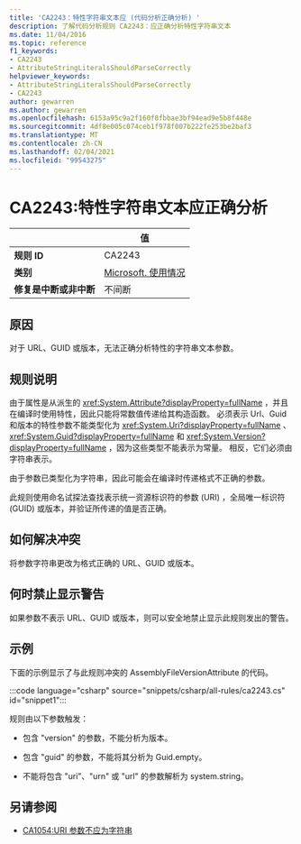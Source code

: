 ```yaml
---
title: 'CA2243：特性字符串文本应 (代码分析正确分析) '
description: 了解代码分析规则 CA2243：应正确分析特性字符串文本
ms.date: 11/04/2016
ms.topic: reference
f1_keywords:
- CA2243
- AttributeStringLiteralsShouldParseCorrectly
helpviewer_keywords:
- AttributeStringLiteralsShouldParseCorrectly
- CA2243
author: gewarren
ms.author: gewarren
ms.openlocfilehash: 6153a95c9a2f160f8fbbae3bf94ead9e5b8f448e
ms.sourcegitcommit: 4df8e005c074ceb1f978f007b222fe253be2baf3
ms.translationtype: MT
ms.contentlocale: zh-CN
ms.lasthandoff: 02/04/2021
ms.locfileid: "99543275"
---
```

# <a name="ca2243-attribute-string-literals-should-parse-correctly"></a>CA2243:特性字符串文本应正确分析

| | 值 |
|-|-|
| **规则 ID** |CA2243|
| **类别** |[Microsoft. 使用情况](usage-warnings.md)|
| **修复是中断或非中断** |不间断|

## <a name="cause"></a>原因

对于 URL、GUID 或版本，无法正确分析特性的字符串文本参数。

## <a name="rule-description"></a>规则说明

由于属性是从派生的 <xref:System.Attribute?displayProperty=fullName> ，并且在编译时使用特性，因此只能将常数值传递给其构造函数。 必须表示 Url、Guid 和版本的特性参数不能类型化为 <xref:System.Uri?displayProperty=fullName> 、 <xref:System.Guid?displayProperty=fullName> 和 <xref:System.Version?displayProperty=fullName> ，因为这些类型不能表示为常量。 相反，它们必须由字符串表示。

由于参数已类型化为字符串，因此可能会在编译时传递格式不正确的参数。

此规则使用命名试探法查找表示统一资源标识符的参数 (URI) ，全局唯一标识符 (GUID) 或版本，并验证所传递的值是否正确。

## <a name="how-to-fix-violations"></a>如何解决冲突

将参数字符串更改为格式正确的 URL、GUID 或版本。

## <a name="when-to-suppress-warnings"></a>何时禁止显示警告

如果参数不表示 URL、GUID 或版本，则可以安全地禁止显示此规则发出的警告。

## <a name="example"></a>示例

下面的示例显示了与此规则冲突的 AssemblyFileVersionAttribute 的代码。

:::code language="csharp" source="snippets/csharp/all-rules/ca2243.cs" id="snippet1":::

规则由以下参数触发：

- 包含 "version" 的参数，不能分析为版本。

- 包含 "guid" 的参数，不能将其分析为 Guid.empty。

- 不能将包含 "uri"、"urn" 或 "url" 的参数解析为 system.string。

## <a name="see-also"></a>另请参阅

- [CA1054:URI 参数不应为字符串](ca1054.md)

